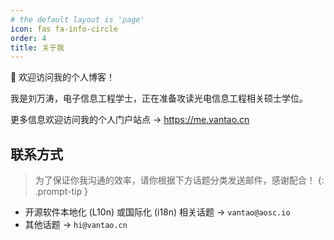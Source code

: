```yaml
---
# the default layout is 'page'
icon: fas fa-info-circle
order: 4
title: 关于我
---
```


🥳 欢迎访问我的个人博客！

我是刘万涛，电子信息工程学士，正在准备攻读光电信息工程相关硕士学位。

更多信息欢迎访问我的个人门户站点 -> <https://me.vantao.cn>

## 联系方式

> 为了保证你我沟通的效率，请你根据下方话题分类发送邮件，感谢配合！
{: .prompt-tip }

- 开源软件本地化 (L10n) 或国际化 (i18n) 相关话题 -> `vantao@aosc.io`
- 其他话题 -> `hi@vantao.cn`

